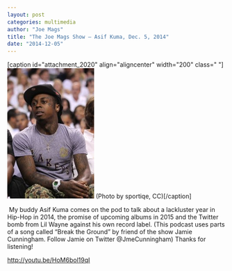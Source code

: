 ```yaml
---
layout: post
categories: multimedia
author: "Joe Mags"
title: "The Joe Mags Show — Asif Kuma, Dec. 5, 2014"
date: "2014-12-05"
---
```


\[caption id="attachment\_2020" align="aligncenter" width="200" class=" "\][![(Photo by sportiqe, CC)](images/5805334342_b9db6efd84_o-200x300.jpg)](http://www.thehighscreen.com/wp-content/uploads/2014/12/5805334342_b9db6efd84_o.jpg) (Photo by sportiqe, CC)\[/caption\]

 My buddy Asif Kuma comes on the pod to talk about a lackluster year in Hip-Hop in 2014, the promise of upcoming albums in 2015 and the Twitter bomb from Lil Wayne against his own record label. (This podcast uses parts of a song called “Break the Ground” by friend of the show Jamie Cunningham. Follow Jamie on Twitter @JmeCunningham) Thanks for listening!

http://youtu.be/HoM6bol19qI

